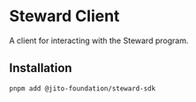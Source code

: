 # Steward Client

A client for interacting with the Steward program.

## Installation

```bash
pnpm add @jito-foundation/steward-sdk
```

## 
